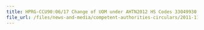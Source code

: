 ```yaml
---
title: HPRG-CCU90:06/17 Change of UOM under AHTN2012 HS Codes 33049930, 33051090 and 33069000 for Cosmetic Products 
file_url: /files/news-and-media/competent-authorities-circulars/2011-11-16-CA.pdf
---
```


